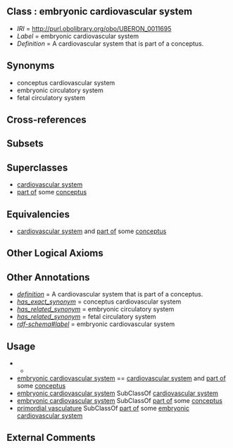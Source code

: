 
## Class : embryonic cardiovascular system

 * *IRI* = http://purl.obolibrary.org/obo/UBERON_0011695
 * *Label* = embryonic cardiovascular system
 * *Definition* = A cardiovascular system that is part of a conceptus.

## Synonyms

 * conceptus cardiovascular system
 * embryonic circulatory system
 * fetal circulatory system

## Cross-references


## Subsets


## Superclasses

 * [cardiovascular system](../../UBERON/35/UBERON_0004535.md)
 * [part of](../../BFO/50/BFO_0000050.md) some [conceptus](../../UBERON/16/UBERON_0004716.md)

## Equivalencies

 * [cardiovascular system](../../UBERON/35/UBERON_0004535.md) and [part of](../../BFO/50/BFO_0000050.md) some [conceptus](../../UBERON/16/UBERON_0004716.md)

## Other Logical Axioms


## Other Annotations

 * *[definition](../../IAO/15/IAO_0000115.md)* = A cardiovascular system that is part of a conceptus.
 * *[has_exact_synonym](../../ym/oboInOwl#hasExactSynonym.md)* = conceptus cardiovascular system
 * *[has_related_synonym](../../ym/oboInOwl#hasRelatedSynonym.md)* = embryonic circulatory system
 * *[has_related_synonym](../../ym/oboInOwl#hasRelatedSynonym.md)* = fetal circulatory system
 * *[rdf-schema#label](../../el/rdf-schema#label.md)* = embryonic cardiovascular system

## Usage

 * -
 * [embryonic cardiovascular system](../../UBERON/95/UBERON_0011695.md) == [cardiovascular system](../../UBERON/35/UBERON_0004535.md) and [part of](../../BFO/50/BFO_0000050.md) some [conceptus](../../UBERON/16/UBERON_0004716.md)
 * [embryonic cardiovascular system](../../UBERON/95/UBERON_0011695.md) SubClassOf [cardiovascular system](../../UBERON/35/UBERON_0004535.md)
 * [embryonic cardiovascular system](../../UBERON/95/UBERON_0011695.md) SubClassOf [part of](../../BFO/50/BFO_0000050.md) some [conceptus](../../UBERON/16/UBERON_0004716.md)
 * [primordial vasculature](../../UBERON/03/UBERON_0014903.md) SubClassOf [part of](../../BFO/50/BFO_0000050.md) some [embryonic cardiovascular system](../../UBERON/95/UBERON_0011695.md)

## External Comments

